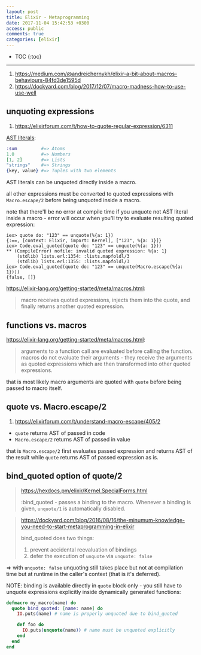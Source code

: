 ```yaml
---
layout: post
title: Elixir - Metaprogramming
date: 2017-11-04 15:42:53 +0300
access: public
comments: true
categories: [elixir]
---
```


<!-- more -->

* TOC
{:toc}
<hr>

1. <https://medium.com/@andreichernykh/elixir-a-bit-about-macros-behaviours-84fd3de1595d>
2. <https://dockyard.com/blog/2017/12/07/macro-madness-how-to-use-use-well>

unquoting expressions
---------------------

1. <https://elixirforum.com/t/how-to-quote-regular-expression/6311>

[AST literals](https://elixir-lang.org/getting-started/meta/quote-and-unquote.html):

```elixir
:sum         #=> Atoms
1.0          #=> Numbers
[1, 2]       #=> Lists
"strings"    #=> Strings
{key, value} #=> Tuples with two elements
```

AST literals can be unquoted directly inside a macro.

all other expressions must be converted to quoted expressions
with `Macro.escape/2` before being unquoted inside a macro.

note that there'll be no error at compile time if you unquote
not AST literal inside a macro - error will occur when you'll
try to evaluate resulting quoted expression:

```
iex> quote do: "123" == unquote(%{a: 1})
{:==, [context: Elixir, import: Kernel], ["123", %{a: 1}]}
iex> Code.eval_quoted(quote do: "123" == unquote(%{a: 1}))
** (CompileError) nofile: invalid quoted expression: %{a: 1}
    (stdlib) lists.erl:1354: :lists.mapfoldl/3
    (stdlib) lists.erl:1355: :lists.mapfoldl/3
iex> Code.eval_quoted(quote do: "123" == unquote(Macro.escape(%{a: 1})))
{false, []}
```

<https://elixir-lang.org/getting-started/meta/macros.html>:

> macro receives quoted expressions, injects them into the quote,
> and finally returns another quoted expression.

functions vs. macros
--------------------

<https://elixir-lang.org/getting-started/meta/macros.html>:

> arguments to a function call are evaluated before calling the function.
> macros do not evaluate their arguments - they receive the arguments as
> quoted expressions which are then transformed into other quoted expressions.

that is most likely macro arguments are quoted with `quote` before being
passed to macro itself.

quote vs. Macro.escape/2
----------------------------

1. <https://elixirforum.com/t/understand-macro-escape/405/2>

- `quote` returns AST of passed in code
- `Macro.escape/2` returns AST of passed in value

that is `Macro.escape/2` first evaluates passed expression and returns
AST of the result while `quote` returns AST of passed expression as is.

bind_quoted option of quote/2
-----------------------------

> <https://hexdocs.pm/elixir/Kernel.SpecialForms.html>
>
> :bind_quoted - passes a binding to the macro. Whenever a binding is given,
> `unquote/1` is automatically disabled.

> <https://dockyard.com/blog/2016/08/16/the-minumum-knowledge-you-need-to-start-metaprogramming-in-elixir>
>
> bind_quoted does two things:
>
> 1) prevent accidental reevaluation of bindings
> 2) defer the execution of `unquote` via `unquote: false`

=> with `unquote: false` unquoting still takes place but not at compilation
time but at runtime in the caller's context (that is it's deferred).

NOTE: binding is available directly in `quote` block only - you still have to
      unquote expressions explicitly inside dynamically generated functions:

```elixir
defmacro my_macro(name) do
  quote bind_quoted: [name: name] do
    IO.puts(name) # name is properly unquoted due to bind_quoted

    def foo do
      IO.puts(unquote(name)) # name must be unquoted explicitly
    end
  end
end
```
